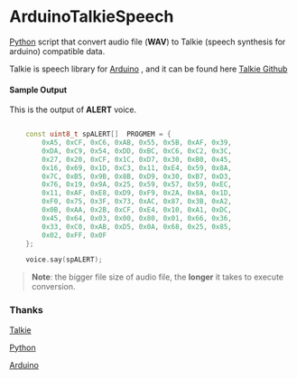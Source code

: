 # ArduinoTalkieSpeech

[Python](https://www.python.org/) script that convert audio file (**WAV**) to Talkie (speech synthesis for arduino) compatible data.

Talkie is speech library for [Arduino](https://www.arduino.cc/) , and it can be found here [Talkie Github](https://github.com/going-digital/Talkie)

#### Sample Output

This is the output of **ALERT** voice.

```C++

    const uint8_t spALERT[]  PROGMEM = {
		0xA5, 0xCF, 0xC6, 0xAB, 0x55, 0x5B, 0xAF, 0x39,
		0xDA, 0xC9, 0x54, 0xDD, 0xBC, 0xC6, 0xC2, 0x3C,
		0x27, 0x20, 0xCF, 0x1C, 0xD7, 0x30, 0xB0, 0x45,
		0x16, 0x69, 0x1D, 0xC3, 0x11, 0xE4, 0x59, 0x8A,
		0x7C, 0xB5, 0x9B, 0x8B,	0xD9, 0x30, 0xB7, 0xD3, 
		0x76, 0x19, 0x9A, 0x25, 0x59, 0x57, 0x59, 0xEC, 
		0x11, 0xAF, 0xE8, 0xD9, 0xF9, 0x2A, 0x8A, 0x1D,
		0xF0, 0x75, 0x3F, 0x73, 0xAC, 0x87, 0x3B, 0xA2,
		0x0B, 0xAA, 0x2B, 0xCF, 0xE4, 0x10, 0xA1, 0xDC,
		0x45, 0x64, 0x03, 0x00, 0x80, 0x01, 0x66, 0x36,
		0x33, 0xC0, 0xAB, 0xD5, 0x0A, 0x68, 0x25, 0x85,
		0x02, 0xFF, 0x0F
    };

    voice.say(spALERT);
```

> **Note**: the bigger file size of audio file, the **longer** it takes to execute conversion.

### Thanks

[Talkie](https://github.com/going-digital/Talkie)

[Python](https://www.python.org/)

[Arduino](https://www.arduino.cc/)



